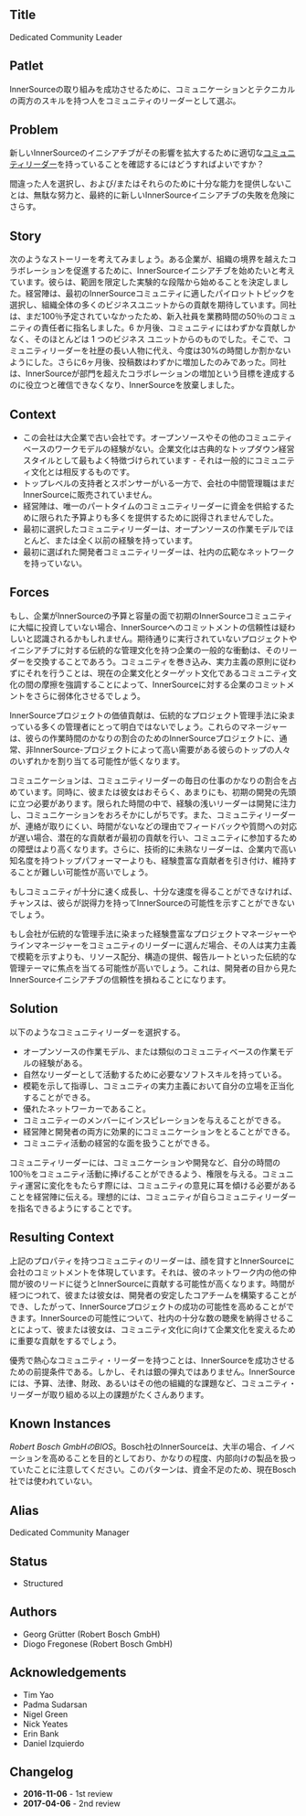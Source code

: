 ## Title

Dedicated Community Leader

## Patlet

InnerSourceの取り組みを成功させるために、コミュニケーションとテクニカルの両方のスキルを持つ人をコミュニティのリーダーとして選ぶ。

## Problem

新しいInnerSourceのイニシアチブがその影響を拡大するために適切な[コミュニティリーダー](http://www.artofcommunityonline.org/)を持っていることを確認するにはどうすればよいですか？

間違った人を選択し、および/またはそれらのために十分な能力を提供しないことは、無駄な努力と、最終的に新しいInnerSourceイニシアチブの失敗を危険にさらす。

## Story

次のようなストーリーを考えてみましょう。ある企業が、組織の境界を越えたコラボレーションを促進するために、InnerSourceイニシアチブを始めたいと考えています。彼らは、範囲を限定した実験的な段階から始めることを決定しました。経営陣は、最初のInnerSourceコミュニティに適したパイロットトピックを選択し、組織全体の多くのビジネスユニットからの貢献を期待しています。同社は、まだ100％予定されていなかったため、新入社員を業務時間の50％のコミュニティの責任者に指名しました。6 か月後、コミュニティにはわずかな貢献しかなく、そのほとんどは 1 つのビジネス ユニットからのものでした。そこで、コミュニティリーダーを社歴の長い人物に代え、今度は30%の時間しか割かないようにした。さらに6ヶ月後、投稿数はわずかに増加したのみであった。同社は、InnerSourceが部門を超えたコラボレーションの増加という目標を達成するのに役立つと確信できなくなり、InnerSourceを放棄しました。

## Context

- この会社は大企業で古い会社です。オープンソースやその他のコミュニティベースのワークモデルの経験がない。企業文化は古典的なトップダウン経営スタイルとして最もよく特徴づけられています - それは一般的にコミュニティ文化とは相反するものです。
- トップレベルの支持者とスポンサーがいる一方で、会社の中間管理職はまだInnerSourceに販売されていません。
- 経営陣は、唯一のパートタイムのコミュニティリーダーに資金を供給するために限られた予算よりも多くを提供するために説得されませんでした。
- 最初に選択したコミュニティリーダーは、オープンソースの作業モデルでほとんど、または全く以前の経験を持っています。
- 最初に選ばれた開発者コミュニティリーダーは、社内の広範なネットワークを持っていない。

## Forces

もし、企業がInnerSourceの予算と容量の面で初期のInnerSourceコミュニティに大幅に投資していない場合、InnerSourceへのコミットメントの信頼性は疑わしいと認識されるかもしれません。期待通りに実行されていないプロジェクトやイニシアチブに対する伝統的な管理文化を持つ企業の一般的な衝動は、そのリーダーを交換することであろう。コミュニティを巻き込み、実力主義の原則に従わずにそれを行うことは、現在の企業文化とターゲット文化であるコミュニティ文化の間の摩擦を強調することによって、InnerSourceに対する企業のコミットメントをさらに弱体化させるでしょう。

InnerSourceプロジェクトの価値貢献は、伝統的なプロジェクト管理手法に染まっている多くの管理者にとって明白ではないでしょう。これらのマネージャーは、彼らの作業時間のかなりの割合のためのInnerSourceプロジェクトに、通常、非InnerSource-プロジェクトによって高い需要がある彼らのトップの人々のいずれかを割り当てる可能性が低くなります。

コミュニケーションは、コミュニティリーダーの毎日の仕事のかなりの割合を占めています。同時に、彼または彼女はおそらく、あまりにも、初期の開発の先頭に立つ必要があります。限られた時間の中で、経験の浅いリーダーは開発に注力し、コミュニケーションをおろそかにしがちです。また、コミュニティリーダーが、連絡が取りにくい、時間がないなどの理由でフィードバックや質問への対応が遅い場合、潜在的な貢献者が最初の貢献を行い、コミュニティに参加するための障壁はより高くなります。さらに、技術的に未熟なリーダーは、企業内で高い知名度を持つトップパフォーマーよりも、経験豊富な貢献者を引き付け、維持することが難しい可能性が高いでしょう。

もしコミュニティが十分に速く成長し、十分な速度を得ることができなければ、チャンスは、彼らが説得力を持ってInnerSourceの可能性を示すことができないでしょう。

もし会社が伝統的な管理手法に染まった経験豊富なプロジェクトマネージャーやラインマネージャーをコミュニティのリーダーに選んだ場合、その人は実力主義で模範を示すよりも、リソース配分、構造の提供、報告ルートといった伝統的な管理テーマに焦点を当てる可能性が高いでしょう。これは、開発者の目から見たInnerSourceイニシアチブの信頼性を損ねることになります。

## Solution

以下のようなコミュニティリーダーを選択する。

- オープンソースの作業モデル、または類似のコミュニティベースの作業モデルの経験がある。
- 自然なリーダーとして活動するために必要なソフトスキルを持っている。
- 模範を示して指導し、コミュニティの実力主義において自分の立場を正当化することができる。
- 優れたネットワーカーであること。
- コミュニティーのメンバーにインスピレーションを与えることができる。
- 経営陣と開発者の両方に効果的にコミュニケーションをとることができる。
- コミュニティ活動の経営的な面を扱うことができる。

コミュニティリーダーには、コミュニケーションや開発など、自分の時間の100％をコミュニティ活動に捧げることができるよう、権限を与える。コミュニティ運営に変化をもたらす際には、コミュニティの意見に耳を傾ける必要があることを経営陣に伝える。理想的には、コミュニティが自らコミュニティリーダーを指名できるようにすることです。

## Resulting Context

上記のプロパティを持つコミュニティのリーダーは、顔を貸すとInnerSourceに会社のコミットメントを体現しています。それは、彼のネットワーク内の他の仲間が彼のリードに従うとInnerSourceに貢献する可能性が高くなります。時間が経つにつれて、彼または彼女は、開発者の安定したコアチームを構築することができ、したがって、InnerSourceプロジェクトの成功の可能性を高めることができます。InnerSourceの可能性について、社内の十分な数の聴衆を納得させることによって、彼または彼女は、コミュニティ文化に向けて企業文化を変えるために重要な貢献をするでしょう。

優秀で熱心なコミュニティ・リーダーを持つことは、InnerSourceを成功させるための前提条件である。しかし、それは銀の弾丸ではありません。InnerSourceには、予算、法律、財政、あるいはその他の組織的な課題など、コミュニティ・リーダーが取り組める以上の課題がたくさんあります。

## Known Instances

_Robert Bosch GmbHのBIOS_。Bosch社のInnerSourceは、大半の場合、イノベーションを高めることを目的としており、かなりの程度、内部向けの製品を扱っていたことに注意してください。このパターンは、資金不足のため、現在Bosch社では使われていない。


## Alias

Dedicated Community Manager

## Status

* Structured

## Authors

- Georg Grütter (Robert Bosch GmbH)
- Diogo Fregonese (Robert Bosch GmbH)

## Acknowledgements

- Tim Yao
- Padma Sudarsan
- Nigel Green
- Nick Yeates
- Erin Bank
- Daniel Izquierdo

## Changelog

- **2016-11-06** - 1st review
- **2017-04-06** - 2nd review
